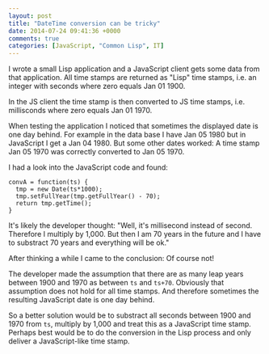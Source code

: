 ```yaml
---
layout: post
title: "DateTime conversion can be tricky"
date: 2014-07-24 09:41:36 +0000
comments: true
categories: [JavaScript, "Common Lisp", IT] 
---
```


I wrote a small Lisp application and a JavaScript client gets some
data from that application. All time stamps are returned as "Lisp"
time stamps, i.e. an integer with seconds where zero equals Jan 01
1900. 

In the JS client the time stamp is then converted to JS time stamps,
i.e. millisconds where zero equals Jan 01 1970. 

When testing the application I noticed that sometimes the displayed
date is one day behind. For example in the data base I have Jan 05
1980 but in JavaScript I get a Jan 04 1980. But some other dates
worked: A time stamp Jan 05 1970 was correctly converted to Jan 05
1970.

I had a look into the JavaScript code and found:

```
convA = function(ts) {
  tmp = new Date(ts*1000);
  tmp.setFullYear(tmp.getFullYear() - 70);
  return tmp.getTime();
}
```

It's likely the developer thought: "Well, it's millisecond instead of
second. Therefore I multiply by 1,000. But then I am 70 years in the
future and I have to substract 70 years and everything will be ok."

After thinking a while I came to the conclusion: Of course not!

The developer made the assumption that there are as many leap years
between 1900 and 1970 as between `ts` and `ts+70`. Obviously that
assumption does not hold for all time stamps. And therefore sometimes
the resulting JavaScript date is one day behind.

So a better solution would be to substract all seconds between 1900
and 1970 from `ts`, multiply by 1,000 and treat this as a JavaScript
time stamp. Perhaps best would be to do the conversion in the Lisp
process and only deliver a JavaScript-like time stamp.

